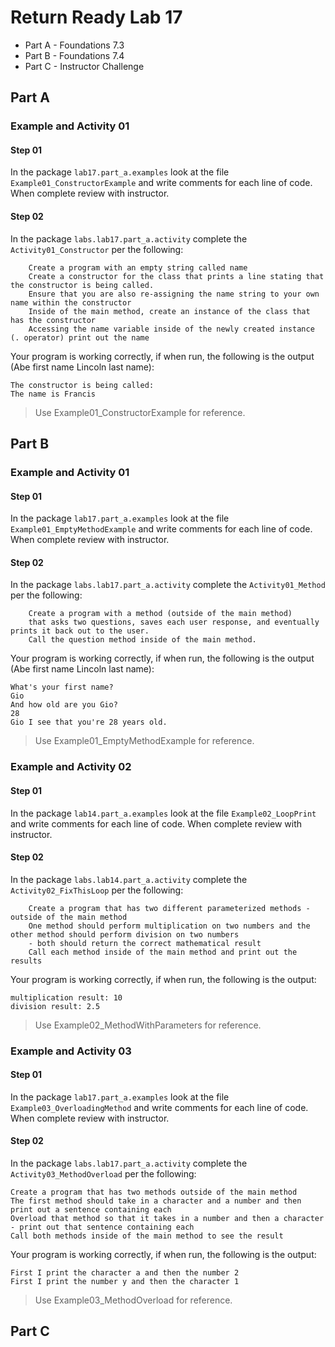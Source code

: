 # Return Ready Lab 17

* Part A - Foundations 7.3
* Part B - Foundations 7.4
* Part C - Instructor Challenge

## Part A

### Example and Activity 01

#### Step 01

In the package `lab17.part_a.examples` look at the file `Example01_ConstructorExample` and write comments for each line of code. When complete review with instructor.

#### Step 02

In the package `labs.lab17.part_a.activity` complete the `Activity01_Constructor` per the following:

        Create a program with an empty string called name
        Create a constructor for the class that prints a line stating that the constructor is being called.
        Ensure that you are also re-assigning the name string to your own name within the constructor
        Inside of the main method, create an instance of the class that has the constructor
        Accessing the name variable inside of the newly created instance (. operator) print out the name

Your program is working correctly, if when run, the following is the output (Abe first name Lincoln last name):
```
The constructor is being called:
The name is Francis

```

> Use Example01_ConstructorExample for reference.

## Part B

### Example and Activity 01

#### Step 01

In the package `lab17.part_a.examples` look at the file `Example01_EmptyMethodExample` and write comments for each line of code. When complete review with instructor.

#### Step 02

In the package `labs.lab17.part_a.activity` complete the `Activity01_Method` per the following:

        Create a program with a method (outside of the main method) 
        that asks two questions, saves each user response, and eventually prints it back out to the user.
        Call the question method inside of the main method.

Your program is working correctly, if when run, the following is the output (Abe first name Lincoln last name):
```
What's your first name?
Gio
And how old are you Gio?
28
Gio I see that you're 28 years old.

```

> Use Example01_EmptyMethodExample for reference.

### Example and Activity 02

#### Step 01

In the package `lab14.part_a.examples` look at the file `Example02_LoopPrint` and write comments for each line of code. When complete review with instructor.

#### Step 02

In the package `labs.lab14.part_a.activity` complete the `Activity02_FixThisLoop` per the following:

        Create a program that has two different parameterized methods - outside of the main method
        One method should perform multiplication on two numbers and the other method should perform division on two numbers 
        - both should return the correct mathematical result
        Call each method inside of the main method and print out the results

Your program is working correctly, if when run, the following is the output:
```
multiplication result: 10
division result: 2.5
```

> Use Example02_MethodWithParameters for reference.


### Example and Activity 03

#### Step 01

In the package `lab17.part_a.examples` look at the file `Example03_OverloadingMethod` and write comments for each line of code. When complete review with instructor.

#### Step 02

In the package `labs.lab17.part_a.activity` complete the `Activity03_MethodOverload` per the following:

    Create a program that has two methods outside of the main method
    The first method should take in a character and a number and then print out a sentence containing each
    Overload that method so that it takes in a number and then a character - print out that sentence containing each
    Call both methods inside of the main method to see the result

Your program is working correctly, if when run, the following is the output:
```
First I print the character a and then the number 2
First I print the number y and then the character 1
```

> Use Example03_MethodOverload for reference.

## Part C